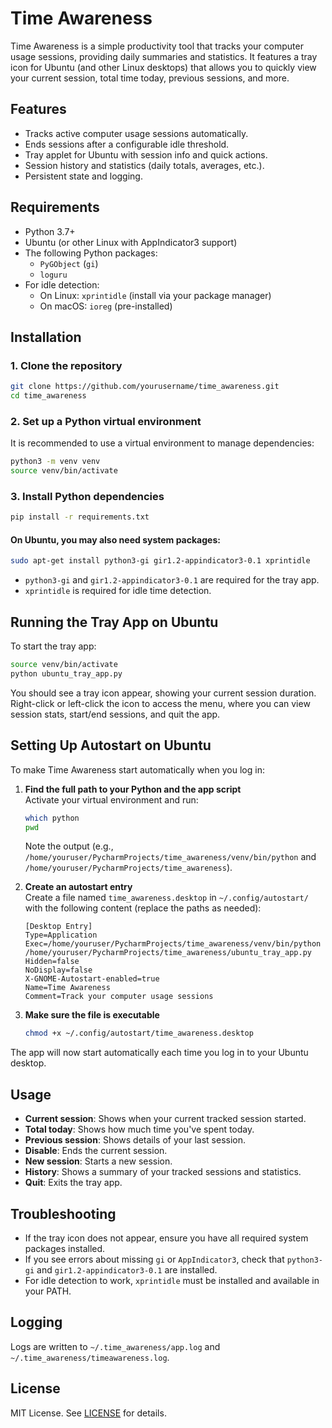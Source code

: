# Time Awareness

Time Awareness is a simple productivity tool that tracks your computer usage sessions, providing daily summaries and statistics. It features a tray icon for Ubuntu (and other Linux desktops) that allows you to quickly view your current session, total time today, previous sessions, and more.

## Features

- Tracks active computer usage sessions automatically.
- Ends sessions after a configurable idle threshold.
- Tray applet for Ubuntu with session info and quick actions.
- Session history and statistics (daily totals, averages, etc.).
- Persistent state and logging.

## Requirements

- Python 3.7+
- Ubuntu (or other Linux with AppIndicator3 support)
- The following Python packages:
  - `PyGObject` (`gi`)
  - `loguru`
- For idle detection:
  - On Linux: `xprintidle` (install via your package manager)
  - On macOS: `ioreg` (pre-installed)

## Installation

### 1. Clone the repository

```bash
git clone https://github.com/yourusername/time_awareness.git
cd time_awareness
```

### 2. Set up a Python virtual environment

It is recommended to use a virtual environment to manage dependencies:

```bash
python3 -m venv venv
source venv/bin/activate
```

### 3. Install Python dependencies

```bash
pip install -r requirements.txt
```

#### On Ubuntu, you may also need system packages:

```bash
sudo apt-get install python3-gi gir1.2-appindicator3-0.1 xprintidle
```

- `python3-gi` and `gir1.2-appindicator3-0.1` are required for the tray app.
- `xprintidle` is required for idle time detection.

## Running the Tray App on Ubuntu

To start the tray app:

```bash
source venv/bin/activate
python ubuntu_tray_app.py
```

You should see a tray icon appear, showing your current session duration. Right-click or left-click the icon to access the menu, where you can view session stats, start/end sessions, and quit the app.

## Setting Up Autostart on Ubuntu

To make Time Awareness start automatically when you log in:

1. **Find the full path to your Python and the app script**  
   Activate your virtual environment and run:
   ```bash
   which python
   pwd
   ```
   Note the output (e.g., `/home/youruser/PycharmProjects/time_awareness/venv/bin/python` and `/home/youruser/PycharmProjects/time_awareness`).

2. **Create an autostart entry**  
   Create a file named `time_awareness.desktop` in `~/.config/autostart/` with the following content (replace the paths as needed):

   ```
   [Desktop Entry]
   Type=Application
   Exec=/home/youruser/PycharmProjects/time_awareness/venv/bin/python /home/youruser/PycharmProjects/time_awareness/ubuntu_tray_app.py
   Hidden=false
   NoDisplay=false
   X-GNOME-Autostart-enabled=true
   Name=Time Awareness
   Comment=Track your computer usage sessions
   ```

3. **Make sure the file is executable**  
   ```bash
   chmod +x ~/.config/autostart/time_awareness.desktop
   ```

The app will now start automatically each time you log in to your Ubuntu desktop.

## Usage

- **Current session**: Shows when your current tracked session started.
- **Total today**: Shows how much time you've spent today.
- **Previous session**: Shows details of your last session.
- **Disable**: Ends the current session.
- **New session**: Starts a new session.
- **History**: Shows a summary of your tracked sessions and statistics.
- **Quit**: Exits the tray app.

## Troubleshooting

- If the tray icon does not appear, ensure you have all required system packages installed.
- If you see errors about missing `gi` or `AppIndicator3`, check that `python3-gi` and `gir1.2-appindicator3-0.1` are installed.
- For idle detection to work, `xprintidle` must be installed and available in your PATH.

## Logging

Logs are written to `~/.time_awareness/app.log` and `~/.time_awareness/timeawareness.log`.

## License

MIT License. See [LICENSE](LICENSE) for details.
